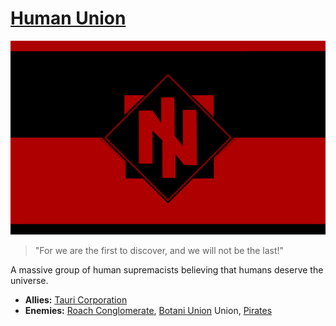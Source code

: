 # [Human Union](human_union)

![hunion](../images/hunion.png)

> "For we are the first to discover, and we will not be the last!"

A massive group of human supremacists believing that humans deserve the universe.

- **Allies:** [Tauri Corporation](tauri)
- **Enemies:** [Roach Conglomerate](roach_conglomerate), [Botani Union](botani) Union, [Pirates](pirates)
